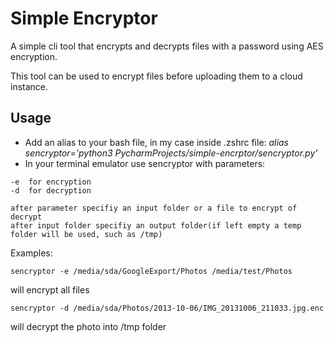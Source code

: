 # Simple Encryptor

A simple cli tool that encrypts and decrypts files with a password using AES encryption.

This tool can be used to encrypt files before uploading them to a cloud instance.

## Usage

- Add an alias to your bash file, in my case inside .zshrc file: _alias sencryptor='python3 PycharmProjects/simple-encrptor/sencryptor.py'_
- In your terminal emulator use sencryptor with parameters: 
```
-e  for encryption
-d  for decryption

after parameter specifiy an input folder or a file to encrypt of decrypt
after input folder specifiy an output folder(if left empty a temp folder will be used, such as /tmp)
```

Examples:
```
sencryptor -e /media/sda/GoogleExport/Photos /media/test/Photos 
```
will encrypt all files
```
sencryptor -d /media/sda/Photos/2013-10-06/IMG_20131006_211033.jpg.enc
```
will decrypt the photo into /tmp folder